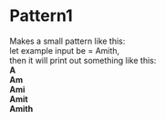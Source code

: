 # Pattern1

Makes a small pattern like this:                                           
let example input be = Amith,                                          
then it will print out something like this:                              
**A                   
Am                              
Ami                            
Amit                            
Amith**                                 
